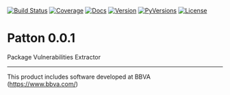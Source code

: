 [![Build Status](https://travis-ci.org/BBVA/patton.svg?branch=master)](https://travis-ci.org/BBVA/patton)
[![Coverage](https://codecov.io/gh/BBVA/patton/branch/master/graph/badge.svg)](https://codecov.io/gh/BBVA/patton)
[![Docs](https://readthedocs.org/projects/patton/badge/?version=latest)](http://patton.readthedocs.io/?badge=latest)
[![Version](https://img.shields.io/pypi/v/patton.svg)](https://pypi.org/project/patton)
[![PyVersions](https://img.shields.io/pypi/pyversions/patton.svg)](https://pypi.org/project/patton)
[![License](https://img.shields.io/badge/License-Apache%202.0-blue.svg)](https://opensource.org/licenses/Apache-2.0)

# Patton 0.0.1
Package Vulnerabilities Extractor



---
This product includes software developed at
BBVA (https://www.bbva.com/)
